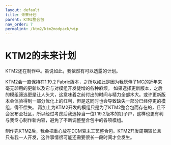 ```yaml
---
layout: default
title: 未来计划
parent: KTM2整合包
nav_order: 7
permalink: /ktm2/ktm2modpack/wip
---
```


# KTM2的未来计划

KTM2还在制作中。虽说如此，我依然有可以透露的计划。

KTM2会一直保持在1.19.2 Fabric版本，之所以如此是因为我厌倦了MC的近年来毫无卵用的更新以及它与对模组开发徒增的各种麻烦。
如果选择更新版本，之后的模组筛选更是让人头大，这意味着之前付出的时间与精力全部木大。或许更新版本会体验得到一部分优化上的红利，但是这同时也会导致缺失一部分已经停更的模组，得不偿失。
再加上为KTM2开发的模组只是为了KTM2整合包而存在的，且不会发布至社区，所以经过考虑后我选择当一位1.19.2版本的钉子户，这样也更有利与我专心制作新内容，避免了不断调整整合包中的各项模组。

制作完KTM2后，我会把重心放在DCM哀末工艺整合包。KTM2开发周期较长且只有我一人开发，这件事情很可能还需要很长一段时间才会发生。